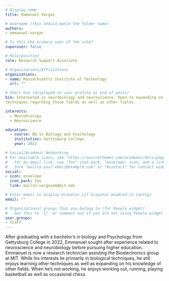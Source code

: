 ```yaml
---
# Display name
title: Emmanuel Vargas

# Username (this should match the folder name)
authors:
- emmanuel-vargas

# Is this the primary user of the site?
superuser: false

# Role/position
role: Research Support Associate

# Organizations/Affiliations
organizations:
- name: Massachusetts Institute of Technology
  url: ""

# Short bio (displayed in user profile at end of posts)
bio: Interested in neurobiology and neuroscience. Open to expanding on and learning 
techniques regarding those fields as well as other fields.

interests:
  - Neurobiology
  - Neuroscience

education:
  - course: BA in Biology and Psychology
    institution: Gettysburg College
    year: 2022

# Social/Academic Networking
# For available icons, see: https://sourcethemes.com/academic/docs/page-builder/#icons
#   For an email link, use "fas" icon pack, "envelope" icon, and a link in the
#   form "mailto:your-email@example.com" or "#contact" for contact widget.
social:
- icon: envelope
  icon_pack: fas
  link: mailto:vargasem@mit.edu

# Enter email to display Gravatar (if Gravatar enabled in Config)
email: ""

# Organizational groups that you belong to (for People widget)
#   Set this to `[]` or comment out if you are not using People widget.
user_groups:
- Staff
---
```


After graduating with a bachelor’s in biology and Psychology from Gettysburg 
College in 2022, Emmanuel sought after experience related to neuroscience and 
neurobiology before pursuing higher education. Emmanuel is now a research 
technician assisting the Bioelectronics group at MIT. While his interests lie primarily 
in biological techniques, he still enjoys learning other techniques as well as 
expanding on his knowledge of other fields. When he’s not working, he enjoys 
working out, running, playing basketball as well as occasional chess.
